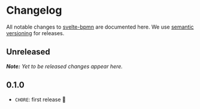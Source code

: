 # Changelog

All notable changes to [svelte-bpmn](https://github.com/bpmn-io/svelte-bpmn) are documented here. We use [semantic versioning](http://semver.org/) for releases.

## Unreleased

___Note:__ Yet to be released changes appear here._


## 0.1.0

* `CHORE`: first release 🎉